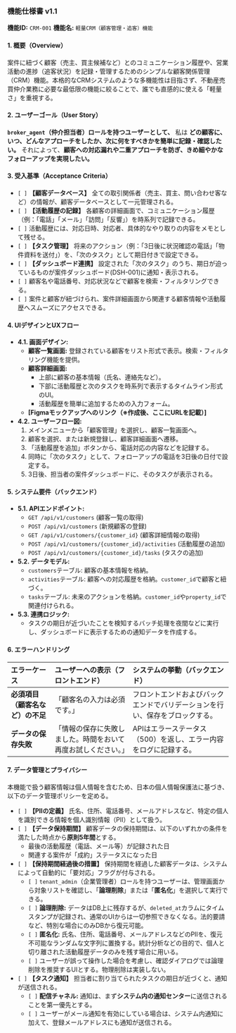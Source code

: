 ### **機能仕様書 v1.1**

**機能ID:** `CRM-001`
**機能名:** `軽量CRM（顧客管理・追客）機能`

#### **1. 概要（Overview）**

案件に紐づく顧客（売主、買主候補など）とのコミュニケーション履歴や、営業活動の進捗（追客状況）を記録・管理するためのシンプルな顧客関係管理（CRM）機能。本格的なCRMシステムのような多機能性は目指さず、不動産売買仲介業務に必要な最低限の機能に絞ることで、誰でも直感的に使える「軽量さ」を重視する。

#### **2. ユーザーゴール（User Story）**

**`broker_agent`（仲介担当者）ロールを持つユーザーとして、** 私は **どの顧客に、いつ、どんなアプローチをしたか、次に何をすべきかを簡単に記録・確認したい。** それによって、**顧客への対応漏れや二重アプローチを防ぎ、きめ細やかなフォローアップを実現したい。**

#### **3. 受入基準（Acceptance Criteria）**

- `[ ]` **【顧客データベース】** 全ての取引関係者（売主、買主、問い合わせ客など）の情報が、顧客データベースとして一元管理される。
- `[ ]` **【活動履歴の記録】** 各顧客の詳細画面で、コミュニケーション履歴（例：「電話」「メール」「訪問」「反響」）を時系列で記録できる。
- `[ ]` 活動履歴には、対応日時、対応者、具体的なやり取りの内容をメモとして残せる。
- `[ ]` **【タスク管理】** 将来のアクション（例：「3日後に状況確認の電話」「物件資料を送付」）を、「次のタスク」として期日付きで設定できる。
- `[ ]` **【ダッシュボード連携】** 設定された「次のタスク」のうち、期日が迫っているものが案件ダッシュボード(DSH-001)に通知・表示される。
- `[ ]` 顧客名や電話番号、対応状況などで顧客を検索・フィルタリングできる。
- `[ ]` 案件と顧客が紐づけられ、案件詳細画面から関連する顧客情報や活動履歴へスムーズにアクセスできる。

#### **4. UIデザインとUXフロー**

- **4.1. 画面デザイン:**
  - **顧客一覧画面:** 登録されている顧客をリスト形式で表示。検索・フィルタリング機能を提供。
  - **顧客詳細画面:**
    - 上部に顧客の基本情報（氏名、連絡先など）。
    - 下部に活動履歴と次のタスクを時系列で表示するタイムライン形式のUI。
    - 活動履歴を簡単に追加するための入力フォーム。
  - **[Figmaモックアップへのリンク（※作成後、ここにURLを記載）]**
- **4.2. ユーザーフロー図:**
  1. メインメニューから「顧客管理」を選択し、顧客一覧画面へ。
  2. 顧客を選択、または新規登録し、顧客詳細画面へ遷移。
  3. 「活動履歴を追加」ボタンから、電話対応の内容などを記録する。
  4. 同時に「次のタスク」として、フォローアップの電話を3日後の日付で設定する。
  5. 3日後、担当者の案件ダッシュボードに、そのタスクが表示される。

#### **5. システム要件（バックエンド）**

- **5.1. APIエンドポイント:**
  - `GET /api/v1/customers` (顧客一覧の取得)
  - `POST /api/v1/customers` (新規顧客の登録)
  - `GET /api/v1/customers/{customer_id}` (顧客詳細情報の取得)
  - `POST /api/v1/customers/{customer_id}/activities` (活動履歴の追加)
  - `POST /api/v1/customers/{customer_id}/tasks` (タスクの追加)
- **5.2. データモデル:**
  - `customers`テーブル: 顧客の基本情報を格納。
  - `activities`テーブル: 顧客への対応履歴を格納。`customer_id`で顧客と紐づく。
  - `tasks`テーブル: 未来のアクションを格納。`customer_id`や`property_id`で関連付けられる。
- **5.3. 連携ロジック:**
  - タスクの期日が近づいたことを検知するバッチ処理を夜間などに実行し、ダッシュボードに表示するための通知データを作成する。

#### **6. エラーハンドリング**

| エラーケース | ユーザーへの表示（フロントエンド） | システムの挙動（バックエンド） |
| :--- | :--- | :--- |
| **必須項目（顧客名など）の不足** | 「顧客名の入力は必須です。」 | フロントエンドおよびバックエンドでバリデーションを行い、保存をブロックする。 |
| **データの保存失敗** | 「情報の保存に失敗しました。時間をおいて再度お試しください。」 | APIはエラーステータス（500）を返し、エラー内容をログに記録する。 |

#### **7. データ管理とプライバシー**

本機能で扱う顧客情報は個人情報を含むため、日本の個人情報保護法に基づき、以下のデータ管理ポリシーを定める。

- `[ ]` **【PIIの定義】** 氏名、住所、電話番号、メールアドレスなど、特定の個人を識別できる情報を個人識別情報（PII）として扱う。
- `[ ]` **【データ保持期間】** 顧客データの保持期間は、以下のいずれかの条件を満たした時点から**原則5年間**とする。
  - 最後の活動履歴（電話、メール等）が記録された日
  - 関連する案件が「成約」ステータスになった日
- `[ ]` **【保持期間経過後の措置】** 保持期間を経過した顧客データは、システムによって自動的に「要対応」フラグが付与される。
  - `[ ]` `tenant_admin`（企業管理者）ロールを持つユーザーは、管理画面から対象リストを確認し、「**論理削除**」または「**匿名化**」を選択して実行できる。
  - `[ ]` **論理削除:** データはDB上に残存するが、`deleted_at`カラムにタイムスタンプが記録され、通常のUIからは一切参照できなくなる。法的要請など、特別な場合にのみDBから復元可能。
  - `[ ]` **匿名化:** 氏名、住所、電話番号、メールアドレスなどのPIIを、復元不可能なランダムな文字列に置換する。統計分析などの目的で、個人と切り離された活動履歴データのみを残す場合に用いる。
  - `[ ]` ユーザーが誤って操作した場合を考慮し、確認ダイアログでは論理削除を推奨するUIとする。物理削除は実装しない。
- `[ ]` **【タスク通知】** 担当者に割り当てられたタスクの期日が近づくと、通知が送信される。
  - `[ ]` **配信チャネル:** 通知は、まず**システム内の通知センター**に送信されることを第一優先とする。
  - `[ ]` ユーザーがメール通知を有効にしている場合は、システム内通知に加えて、登録メールアドレスにも通知が送信される。 